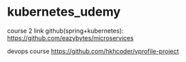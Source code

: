 # kubernetes_udemy

course 2 link github(spring+kubernetes):
https://github.com/eazybytes/microservices

devops course
https://github.com/hkhcoder/vprofile-project
